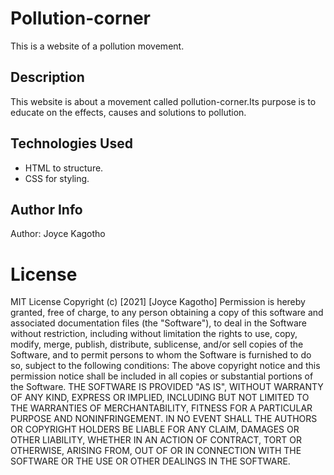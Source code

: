 # Pollution-corner
This is a website of a pollution movement.

## Description
This website is about a movement called pollution-corner.Its purpose is to educate on the effects, causes and solutions to pollution.

## Technologies Used
* HTML to structure.
* CSS for styling.

## Author Info
Author: Joyce Kagotho

# License
MIT License
Copyright (c) [2021] [Joyce Kagotho]
Permission is hereby granted, free of charge, to any person obtaining a copy of this software and associated documentation files (the "Software"), to deal in the Software without restriction, including without limitation the rights to use, copy, modify, merge, publish, distribute, sublicense, and/or sell copies of the Software, and to permit persons to whom the Software is furnished to do so, subject to the following conditions:
The above copyright notice and this permission notice shall be included in all copies or substantial portions of the Software.
THE SOFTWARE IS PROVIDED "AS IS", WITHOUT WARRANTY OF ANY KIND, EXPRESS OR IMPLIED, INCLUDING BUT NOT LIMITED TO THE WARRANTIES OF MERCHANTABILITY, FITNESS FOR A PARTICULAR PURPOSE AND NONINFRINGEMENT. IN NO EVENT SHALL THE AUTHORS OR COPYRIGHT HOLDERS BE LIABLE FOR ANY CLAIM, DAMAGES OR OTHER LIABILITY, WHETHER IN AN ACTION OF CONTRACT, TORT OR OTHERWISE, ARISING FROM, OUT OF OR IN CONNECTION WITH THE SOFTWARE OR THE USE OR OTHER DEALINGS IN THE SOFTWARE.